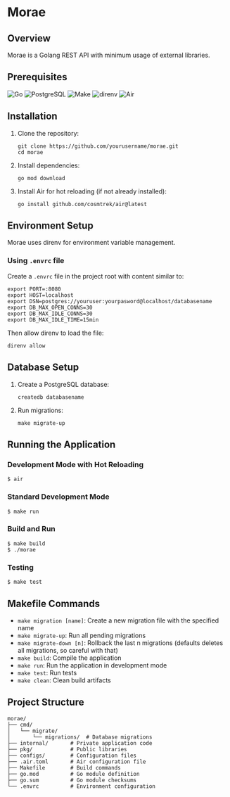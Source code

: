 # Morae

## Overview

Morae is a Golang REST API with minimum usage of external libraries.

## Prerequisites

![Go](https://img.shields.io/badge/Go-1.24+-00ADD8?style=for-the-badge&logo=go&logoColor=white)
![PostgreSQL](https://img.shields.io/badge/PostgreSQL-Latest-336791?style=for-the-badge&logo=postgresql&logoColor=white)
![Make](https://img.shields.io/badge/Make-Required-FF69B4?style=for-the-badge&logo=gnu&logoColor=white)
![direnv](https://img.shields.io/badge/direnv-Required-75D037?style=for-the-badge&logo=vim&logoColor=white)
![Air](https://img.shields.io/badge/Air-Hot_Reload-00BFFF?style=for-the-badge&logo=go&logoColor=white)

## Installation

1. Clone the repository:

   ```
   git clone https://github.com/yourusername/morae.git
   cd morae
   ```

2. Install dependencies:

   ```
   go mod download
   ```

3. Install Air for hot reloading (if not already installed):
   ```
   go install github.com/cosmtrek/air@latest
   ```

## Environment Setup

Morae uses direnv for environment variable management.

### Using `.envrc` file

Create a `.envrc` file in the project root with content similar to:

```
export PORT=:8080
export HOST=localhost
export DSN=postgres://youruser:yourpasword@localhost/databasename
export DB_MAX_OPEN_CONNS=30
export DB_MAX_IDLE_CONNS=30
export DB_MAX_IDLE_TIME=15min
```

Then allow direnv to load the file:

```
direnv allow
```

## Database Setup

1. Create a PostgreSQL database:

   ```
   createdb databasename
   ```

2. Run migrations:
   ```
   make migrate-up
   ```

## Running the Application

### Development Mode with Hot Reloading

```
$ air
```

### Standard Development Mode

```
$ make run
```

### Build and Run

```
$ make build
$ ./morae
```

### Testing

```
$ make test
```

## Makefile Commands

- `make migration [name]`: Create a new migration file with the specified name
- `make migrate-up`: Run all pending migrations
- `make migrate-down [n]`: Rollback the last n migrations (defaults deletes all migrations, so careful with that)
- `make build`: Compile the application
- `make run`: Run the application in development mode
- `make test`: Run tests
- `make clean`: Clean build artifacts

## Project Structure

```
morae/
├── cmd/
│   └── migrate/
│       └── migrations/  # Database migrations
├── internal/       # Private application code
├── pkg/            # Public libraries
├── configs/        # Configuration files
├── .air.toml       # Air configuration file
├── Makefile        # Build commands
├── go.mod          # Go module definition
├── go.sum          # Go module checksums
└── .envrc          # Environment configuration
```
